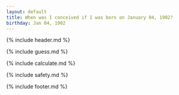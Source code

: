 ```yaml
---
layout: default
title: When was I conceived if I was born on January 04, 1902?
birthday: Jan 04, 1902
---
```


{% include header.md %}

{% include guess.md %}

{% include calculate.md %}

{% include safety.md %}

{% include footer.md %}



